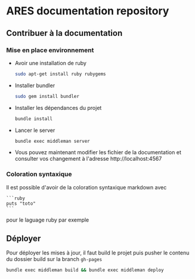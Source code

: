 # ARES documentation repository

## Contribuer à la documentation

### Mise en place environnement

- Avoir une installation de ruby
 
    ```bash
    sudo apt-get install ruby rubygems
    ```

- Installer bundler

    ```bash
    sudo gem install bundler
    ```

- Installer les dépendances du projet

    ```bash
    bundle install
    ```
- Lancer le server 

    ```bash
    bundle exec middleman server
    ```

- Vous pouvez maintenant modifier les fichier de la documentation
et consulter vos changement à l'adresse http://localhost:4567

### Coloration syntaxique

Il est possible d'avoir de la coloration syntaxique markdown avec

    ```ruby
    puts "toto"
    ```

pour le laguage ruby par exemple

## Déployer

Pour déployer les mises à jour, il faut build le projet puis pusher le contenu du dossier build
sur la branch `gh-pages`

```bash
bundle exec middleman build && bundle exec middleman deploy
```
